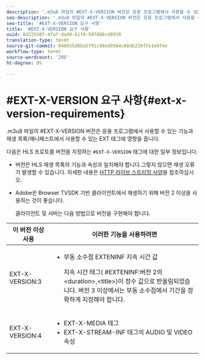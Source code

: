 ```yaml
---
description: '.m3u8 파일의 #EXT-X-VERSION 버전은 응용 프로그램에서 사용할 수 있는 기능과 재생 목록/매니페스트에서 사용할 수 있는 EXT 태그에 영향을 줍니다.'
seo-description: '.m3u8 파일의 #EXT-X-VERSION 버전은 응용 프로그램에서 사용할 수 있는 기능과 재생 목록/매니페스트에서 사용할 수 있는 EXT 태그에 영향을 줍니다.'
seo-title: '#EXT-X-VERSION 요구 사항'
title: '#EXT-X-VERSION 요구 사항'
uuid: 8d22930f-4faf-4a40-b1f0-507886cd8938
translation-type: tm+mt
source-git-commit: 040655d8ba5f91c98ed0584c08db226ffe1e0f4e
workflow-type: tm+mt
source-wordcount: '205'
ht-degree: 0%

---
```



# #EXT-X-VERSION 요구 사항{#ext-x-version-requirements}

.m3u8 파일의 #EXT-X-VERSION 버전은 응용 프로그램에서 사용할 수 있는 기능과 재생 목록/매니페스트에서 사용할 수 있는 EXT 태그에 영향을 줍니다.

<!--<a id="section_8850183988124049A001758F117AD3A6"></a>-->

다음은 HLS 프로토콜 버전을 지정하는 `#EXT-X-VERSION` 태그에 대한 일부 정보입니다.

* 버전은 HLS 재생 목록의 기능과 속성과 일치해야 합니다.그렇지 않으면 재생 오류가 발생할 수 있습니다. 자세한 내용은 [HTTP 라이브 스트리밍 사양](https://datatracker.ietf.org/doc/draft-pantos-http-live-streaming/?include_text=1)을 참조하십시오.
* Adobe은 Browser TVSDK 기반 클라이언트에서 재생하기 위해 버전 2 이상을 사용하는 것이 좋습니다.

   클라이언트 및 서버는 다음 방법으로 버전을 구현해야 합니다.

<table frame="all" colsep="1" rowsep="1" id="table_62EB98EDD9DE49EC84CB1C7D59BC40E6"> 
 <thead> 
  <tr rowsep="1"> 
   <th colname="1" class="entry"> 이 버전 이상 사용 </th> 
   <th colname="2" class="entry"> 이러한 기능을 사용하려면 </th> 
  </tr> 
 </thead>
 <tbody> 
  <tr rowsep="1"> 
   <td colname="1"> <span class="codeph"> EXT-X-VERSION:3  </span> </td> 
   <td colname="2"> 
    <ul id="ul_C9500D3F934848639C204BF248F139FF"> 
     <li id="li_535A7E3FABCB46FE872A7EA5DE2A1784">부동 소수점 <span class="codeph"> EXTENINF </span> 지속 시간 값 <p>지속 시간 태그( <span class="codeph"> #EXTENINF:버전 2의 </span>&lt;duration&gt;,&lt;title&gt;)이 정수 값으로 반올림되었습니다. 버전 3 이상에서는 부동 소수점에서 기간을 정확하게 지정해야 합니다. </p> </li> 
    </ul> </td> 
  </tr> 
  <tr rowsep="0"> 
   <td colname="1"> <span class="codeph"> EXT-X-VERSION:4  </span> </td> 
   <td colname="2"> 
    <ul id="ul_3355A6CBBE2141DDB92660BB4B604D70"> 
     <li id="li_A7783AFF99854EFBBAECD2967E4CBF2B"><span class="codeph"> EXT-X-MEDIA </span> 태그 </li> 
     <li id="li_15AE652F33C1454AA90DDC65E7D6C2FD"><span class="codeph"> EXT-X-STREAM-INF </span> 태그의 <span class="codeph"> AUDIO </span> 및 <span class="codeph"> VIDEO </span> 속성 </li> 
    </ul> </td> 
  </tr> 
 </tbody> 
</table>

